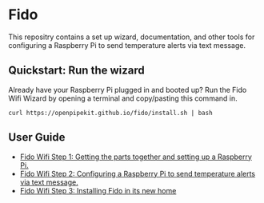 # Fido
This repositry contains a set up wizard, documentation, and other tools for configuring a Raspberry Pi to send temperature alerts via text message.

## Quickstart: Run the wizard
Already have your Raspberry Pi plugged in and booted up? Run the Fido Wifi Wizard by opening a terminal and copy/pasting this command in. 

```
curl https://openpipekit.github.io/fido/install.sh | bash
```

## User Guide
- [Fido Wifi Step 1: Getting the parts together and setting up a Raspberry Pi.](docs/step-1.md)
- [Fido Wifi Step 2: Configuring a Raspberry Pi to send temperature alerts via text message.](docs/step-2.md)
- [Fido Wifi Step 3: Installing Fido in its new home](docs/step-3.md) 
